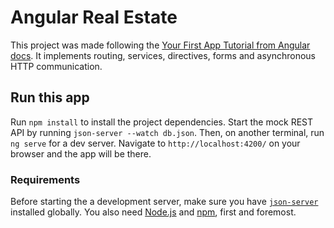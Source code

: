 # Angular Real Estate

This project was made following the [Your First App Tutorial from Angular docs](https://angular.io/tutorial/first-app). It implements routing, services, directives, forms and 
asynchronous HTTP communication. 

## Run this app

Run `npm install` to install the project dependencies. Start the mock REST API by running `json-server --watch db.json`. Then, on another terminal, run `ng serve` for a dev server. Navigate to `http://localhost:4200/` on your browser and the app will be there.

### Requirements

Before starting the a development server, make sure you have [`json-server`](https://www.npmjs.com/package/json-server) installed globally. You also need [Node.js](https://nodejs.org/en) and [npm](https://www.npmjs.com/), first and foremost.
